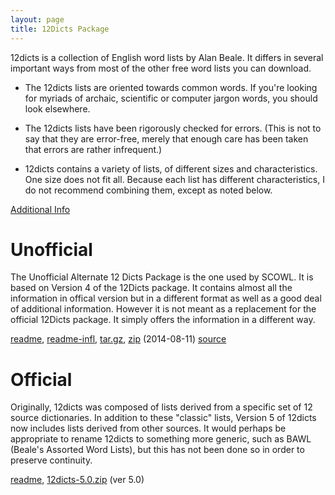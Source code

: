 ```yaml
---
layout: page
title: 12Dicts Package
---
```


12dicts is a collection of English word lists by Alan Beale. It
differs in several important ways from most of the other free word
lists you can download.

* The 12dicts lists are oriented towards common words. If you're
  looking for myriads of archaic, scientific or computer jargon words,
  you should look elsewhere.

* The 12dicts lists have been rigorously checked for errors. (This is
  not to say that they are error-free, merely that enough care has
  been taken that errors are rather infrequent.)

* 12dicts contains a variety of lists, of different sizes and
  characteristics. One size does not fit all. Because each list has
  different characteristics, I do not recommend combining them, except
  as noted below.

<a href="/12dicts-readme">Additional Info</a>

# Unofficial

The Unofficial Alternate 12 Dicts Package is the one used by SCOWL. It
is based on Version 4 of the 12Dicts package.  It contains almost all
the information in offical version but in a different format as well
as a good deal of additional information. However it is not meant as a
replacement for the official 12Dicts package. It simply offers the
information in a different way.

<a href="/alt12dicts-readme">readme</a>,
<a href="/alt12dicts-infl-readme">readme-infl</a>,
<a href="http://downloads.sourceforge.net/wordlist/alt12dicts-2014.08.11.tar.gz">tar.gz</a>,
<a href="http://downloads.sourceforge.net/wordlist/alt12dicts-2014.08.11.zip">zip</a>
(2014-08-11) 
[source](http://github.com/kevina/wordlist)        

# Official

Originally, 12dicts was composed of lists derived from a specific set
of 12 source dictionaries. In addition to these "classic" lists,
Version 5 of 12dicts now includes lists derived from other sources. It
would perhaps be appropriate to rename 12dicts to something more
generic, such as BAWL (Beale's Assorted Word Lists), but this has not been
done so in order to preserve continuity.

<a href="/12dicts-readme-r5">readme</a>, 
<a href="http://downloads.sourceforge.net/wordlist/12dicts-5.0.zip">12dicts-5.0.zip</a> (ver 5.0)

